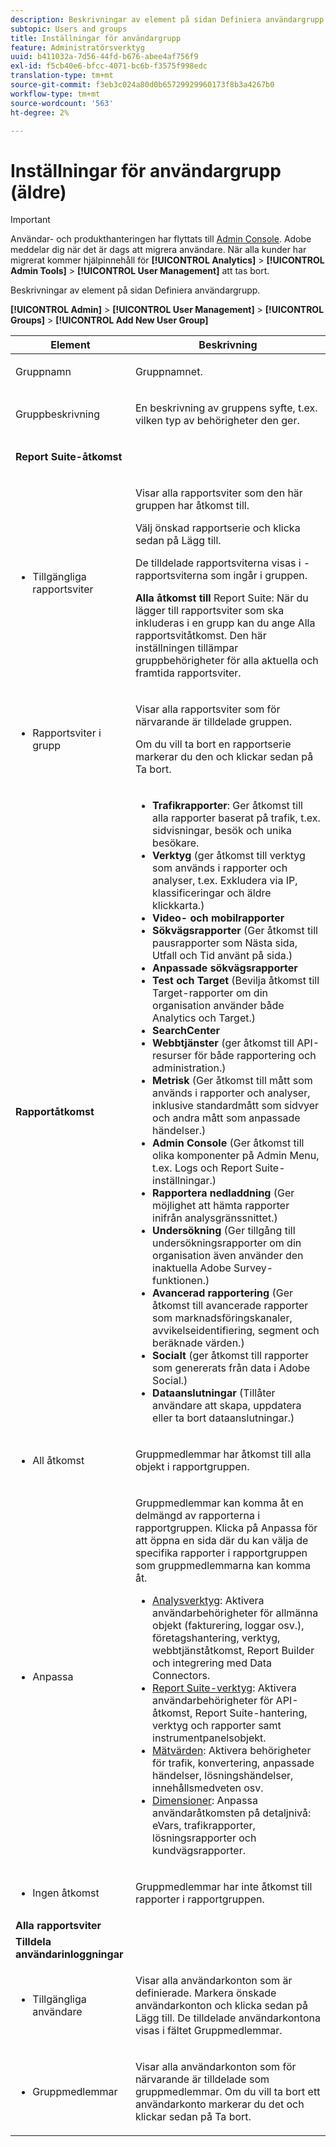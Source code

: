 ```yaml
---
description: Beskrivningar av element på sidan Definiera användargrupp.
subtopic: Users and groups
title: Inställningar för användargrupp
feature: Administratörsverktyg
uuid: b411032a-7d56-44fd-b676-abee4af756f9
exl-id: f5cb40e6-bfcc-4071-bc6b-f3575f998edc
translation-type: tm+mt
source-git-commit: f3eb3c024a80d0b65729929960173f8b3a4267b0
workflow-type: tm+mt
source-wordcount: '563'
ht-degree: 2%

---
```


# Inställningar för användargrupp (äldre)

>[!IMPORTANT]
>
>Användar- och produkthanteringen har flyttats till [Admin Console](https://helpx.adobe.com/se/enterprise/using/admin-console.html). Adobe meddelar dig när det är dags att migrera användare. När alla kunder har migrerat kommer hjälpinnehåll för **[!UICONTROL Analytics]** > **[!UICONTROL Admin Tools]** > **[!UICONTROL User Management]** att tas bort.

Beskrivningar av element på sidan Definiera användargrupp.

**[!UICONTROL Admin]** > **[!UICONTROL User Management]** > **[!UICONTROL Groups]** > **[!UICONTROL Add New User Group]**

<table id="table_85E9EBF7984545C780631D6C2090BD99"> 
 <thead> 
  <tr> 
   <th colname="col1" class="entry"> Element </th> 
   <th colname="col2" class="entry"> Beskrivning </th> 
  </tr> 
 </thead>
 <tbody> 
  <tr> 
   <td colname="col1"> <p>Gruppnamn </p> </td> 
   <td colname="col2"> <p>Gruppnamnet. </p> </td> 
  </tr> 
  <tr> 
   <td colname="col1"> <p>Gruppbeskrivning </p> </td> 
   <td colname="col2"> <p>En beskrivning av gruppens syfte, t.ex. vilken typ av behörigheter den ger. </p> </td> 
  </tr> 
  <tr> 
   <td colname="col1"> <p><b>Report Suite-åtkomst</b> </p> </td> 
   <td colname="col2"> </td> 
  </tr> 
  <tr> 
   <td colname="col1"> <p> 
     <ul id="ul_62D4A028A1194E02B2F0D364D01E741C"> 
      <li id="li_11ADAD0A625046409B4FCCEF1D14E1E6">Tillgängliga rapportsviter </li> 
     </ul> </p> </td> 
   <td colname="col2"> <p>Visar alla rapportsviter som den här gruppen har åtkomst till. </p> <p>Välj önskad rapportserie och klicka sedan på <span class="uicontrol"> Lägg till</span>. </p> <p>De tilldelade rapportsviterna visas i <span class="wintitle">-rapportsviterna som ingår i gruppen</span>. </p> <p><b>Alla åtkomst till</b> Report Suite: När du lägger till rapportsviter som ska inkluderas i en grupp kan du ange  <span class="uicontrol"> Alla rapportsvitåtkomst</span>. Den här inställningen tillämpar gruppbehörigheter för alla aktuella och framtida rapportsviter. </p> </td> 
  </tr> 
  <tr> 
   <td colname="col1"> <p> 
     <ul id="ul_2615D113681C402E8F6B2A844B402626"> 
      <li id="li_6E04FC6AE26F4052835EF3AE51CDE2E3">Rapportsviter i grupp </li> 
     </ul> </p> </td> 
   <td colname="col2"> <p>Visar alla rapportsviter som för närvarande är tilldelade gruppen. </p> <p>Om du vill ta bort en rapportserie markerar du den och klickar sedan på <span class="uicontrol"> Ta bort</span>. </p> </td> 
  </tr> 
  <tr> 
   <td colname="col1"> <p><b>Rapportåtkomst</b> </p> </td> 
   <td colname="col2"> 
     <p> 
      <ul id="ul_81ABB1701BEC44ECB548F98EB818F83B"> 
       <li id="li_FCE10A56AF904C9CBCE24AC91025639C"><b>Trafikrapporter</b>: Ger åtkomst till alla rapporter baserat på trafik, t.ex. sidvisningar, besök och unika besökare. </li> 
       <li id="li_2742B7A661FC45F496DFFBBB6CE675DE"><b>Verktyg</b>  (ger åtkomst till verktyg som används i rapporter och analyser, t.ex. Exkludera via IP, klassificeringar och äldre klickkarta.) </li> 
       <li id="li_88D54C31211B4A38B46FF64651718865"><b>Video- och mobilrapporter</b> </li> 
       <li id="li_DBC756832B52433DA6467EA8AEC02DBA"><b>Sökvägsrapporter</b>  (Ger åtkomst till pausrapporter som Nästa sida, Utfall och Tid använt på sida.) </li> 
       <li id="li_D0B1B964C071441EAEC919DD7CC08E3D"><b>Anpassade sökvägsrapporter</b> </li> 
       <li id="li_D63F60FF2DD2418A876B53404634D12D"><b>Test och Target  </b>(Bevilja åtkomst till Target-rapporter om din organisation använder både Analytics och Target.) </li> 
       <li id="li_03CE1718D51049D596DB061932D97506"><b>SearchCenter</b> </li> 
       <li id="li_78AB0BCEDBA946718F90B6D7AB52CB80"><b>Webbtjänster  </b>(ger åtkomst till API-resurser för både rapportering och administration.) </li> 
       <li id="li_DCA83780F6214AF1A82255BC977744F1"><b>Metrisk</b> (Ger åtkomst till mått som används i rapporter och analyser, inklusive standardmått som sidvyer och andra mått som anpassade händelser.)</li> 
       <li id="li_A200E3CED33D4B15BFD30CBDD930912C"><b>Admin Console  </b>(Ger åtkomst till olika komponenter på Admin Menu, t.ex. Logs och Report Suite-inställningar.) </li> 
       <li id="li_CF3FA04D402A47618401633BA8583010"><b>Rapportera nedladdning</b>  (Ger möjlighet att hämta rapporter inifrån analysgränssnittet.) </li> 
       <li id="li_03AC2D9FF43648CB90E514C62DC31217"><b>Undersökning</b>  (Ger tillgång till undersökningsrapporter om din organisation även använder den inaktuella Adobe Survey-funktionen.) </li> 
       <li id="li_9FC3F25F335641B5AC9232BDC2DCCECA"><b>Avancerad rapportering</b>  (Ger åtkomst till avancerade rapporter som marknadsföringskanaler, avvikelseidentifiering, segment och beräknade värden.) </li> 
       <li id="li_DB56BEB8D31A4918B5CCD3CBBC1DF40A"><b>Socialt</b>  (ger åtkomst till rapporter som genererats från data i Adobe Social.) </li> 
       <li id="li_3C2F4F91B92A4CD9BCDD69E6FCE85EEE"><b>Dataanslutningar  </b>(Tillåter användare att skapa, uppdatera eller ta bort dataanslutningar.) </li> 
      </ul> </p> 
   </td> 
  </tr> 
  <tr> 
   <td colname="col1"> <p> 
     <ul id="ul_CE3DC9C5D63348E48D72BEC32C9A2B45"> 
      <li id="li_9636E0FA37BE4FE48F8723F46C96FFC4">All åtkomst </li> 
     </ul> </p> </td> 
   <td colname="col2"> <p>Gruppmedlemmar har åtkomst till alla objekt i rapportgruppen. </p> </td> 
  </tr> 
  <tr> 
   <td colname="col1"> <p> 
     <ul id="ul_B573C170710545F0BF5CC3675A8F7ECA"> 
      <li id="li_238BA42873E24953A0D73443F36BD7C8">Anpassa </li> 
     </ul> </p> </td> 
   <td colname="col2"> <p>Gruppmedlemmar kan komma åt en delmängd av rapporterna i rapportgruppen. Klicka på <span class="uicontrol"> Anpassa</span> för att öppna en sida där du kan välja de specifika rapporter i rapportgruppen som gruppmedlemmarna kan komma åt. </p> 
    <ul id="ul_16D5EF18D57D4608AEEDEC40D90D8828"> 
     <li id="li_F29E84C6228A464C8807F09205AEAAC6"><a href="/help/admin/user-management2/c-customize-report-access/groups-analytics-tools.md"> Analysverktyg</a>: Aktivera användarbehörigheter för allmänna objekt (fakturering, loggar osv.), företagshantering, verktyg, webbtjänståtkomst, Report Builder och integrering med Data Connectors. </li> 
     <li id="li_A6EB788162A2455E94CE54B9279A854D"><a href="/help/admin/user-management2/c-customize-report-access/groups-report-suite-tools.md"> Report Suite-verktyg</a>: Aktivera användarbehörigheter för API-åtkomst, Report Suite-hantering, verktyg och rapporter samt instrumentpanelsobjekt. </li> 
     <li id="li_EDB0255E009B4F1CAFAF53966B41363C"><a href="/help/admin/user-management2/c-customize-report-access/groups-metrics.md"> Mätvärden</a>: Aktivera behörigheter för trafik, konvertering, anpassade händelser, lösningshändelser, innehållsmedveten osv. </li> 
     <li id="li_8DAE87D1DEF54803A9C6FE31C01F0FB0"><a href="/help/admin/user-management2/c-customize-report-access/groups-dimensions.md"> Dimensioner</a>: Anpassa användaråtkomsten på detaljnivå: eVars, trafikrapporter, lösningsrapporter och kundvägsrapporter. </li> 
    </ul> </td> 
  </tr> 
  <tr> 
   <td colname="col1"> <p> 
     <ul id="ul_F992DC52D44B4E1E9448D699A57AA7A9"> 
      <li id="li_5D07359AF741418FB73468400686CB57">Ingen åtkomst </li> 
     </ul> </p> </td> 
   <td colname="col2"> <p>Gruppmedlemmar har inte åtkomst till rapporter i rapportgruppen. </p> </td> 
  </tr> 
  <tr> 
   <td colname="col1"><b>Alla rapportsviter</b> </td> 
   <td colname="col2"> </td> 
  </tr>  
  <tr> 
   <td colname="col1"><b>Tilldela användarinloggningar</b> </td> 
   <td colname="col2"> </td> 
  </tr> 
  <tr> 
   <td colname="col1"> <p> 
     <ul id="ul_8C68B33A3847467DBDC58838E3E85612"> 
      <li id="li_9BA51B0001AA41DE949322083A6CE70D">Tillgängliga användare </li> 
     </ul> </p> </td> 
   <td colname="col2"> <p>Visar alla användarkonton som är definierade. Markera önskade användarkonton och klicka sedan på <span class="uicontrol"> Lägg till</span>. De tilldelade användarkontona visas i fältet <span class="uicontrol"> Gruppmedlemmar</span>. </p> </td> 
  </tr> 
  <tr> 
   <td colname="col1"> <p> 
     <ul id="ul_5EAE5B2B54EA4C87BAA0C30AE9C8ECB0"> 
      <li id="li_FB6C9E925A5E498BBAFE13EF7606E940">Gruppmedlemmar </li> 
     </ul> </p> </td> 
   <td colname="col2"> <p>Visar alla användarkonton som för närvarande är tilldelade som gruppmedlemmar. Om du vill ta bort ett användarkonto markerar du det och klickar sedan på <span class="uicontrol"> Ta bort</span>. </p> </td> 
  </tr> 
 </tbody> 
</table>
